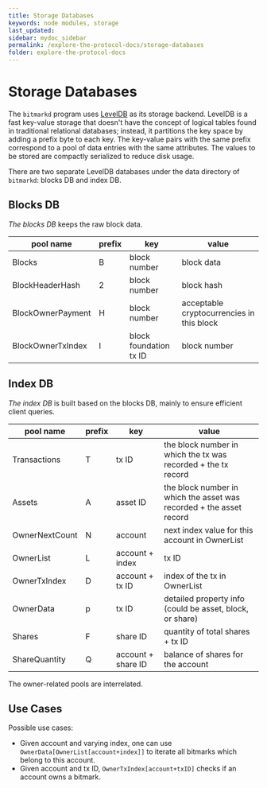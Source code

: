 ```yaml
---
title: Storage Databases
keywords: node modules, storage
last_updated: 
sidebar: mydoc_sidebar
permalink: /explore-the-protocol-docs/storage-databases
folder: explore-the-protocol-docs
---
```


# Storage Databases

The `bitmarkd` program uses [LevelDB](https://github.com/google/leveldb) as its storage backend. LevelDB is a fast key-value storage that doesn't have the concept of logical tables found in traditional relational databases; instead, it partitions the key space by adding a prefix byte to each key. The key-value pairs with the same prefix correspond to a pool of data entries with the same attributes. The values to be stored are compactly serialized to reduce disk usage.

There are two separate LevelDB databases under the data directory of `bitmarkd`: blocks DB and index DB.

## Blocks DB

*The blocks DB* keeps the raw block data.

| pool name | prefix | key | value |
|-----------|--------|-----|-------|
| Blocks            | B | block number              | block data
| BlockHeaderHash   | 2 | block number              | block hash
| BlockOwnerPayment | H | block number              | acceptable cryptocurrencies in this block
| BlockOwnerTxIndex | I | block foundation tx ID    | block number

## Index DB

*The index DB* is built based on the blocks DB, mainly to ensure efficient client queries.

| pool name | prefix | key | value |
|-----------|--------|-----|-------|
| Transactions      | T | tx ID              | the block number in which the tx was recorded + the tx record
| Assets            | A | asset ID           | the block number in which the asset was recorded + the asset record
| OwnerNextCount    | N | account            | next index value for this account in OwnerList
| OwnerList         | L | account + index    | tx ID
| OwnerTxIndex      | D | account + tx ID    | index of the tx in OwnerList
| OwnerData         | p | tx ID              | detailed property info (could be asset, block, or share)
| Shares            | F | share ID           | quantity of total shares + tx ID
| ShareQuantity     | Q | account + share ID | balance of shares for the account

The owner-related pools are interrelated. 

## Use Cases

Possible use cases:
- Given account and varying index, one can use `OwnerData[OwnerList[account+index]]` to iterate all bitmarks which belong to this account.
- Given account and tx ID, `OwnerTxIndex[account+txID]` checks if an account owns a bitmark.
